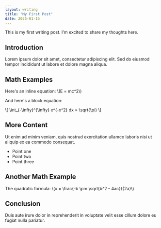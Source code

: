 ```yaml
---
layout: writing
title: "My First Post"
date: 2025-01-15
---
```


This is my first writing post. I'm excited to share my thoughts here.

## Introduction

Lorem ipsum dolor sit amet, consectetur adipiscing elit. Sed do eiusmod tempor incididunt ut labore et dolore magna aliqua.

## Math Examples

Here's an inline equation: \\(E = mc^2\\)

And here's a block equation:

\\[
\int_{-\infty}^{\infty} e^{-x^2} dx = \sqrt{\pi}
\\]

## More Content

Ut enim ad minim veniam, quis nostrud exercitation ullamco laboris nisi ut aliquip ex ea commodo consequat.

- Point one
- Point two
- Point three

## Another Math Example

The quadratic formula: \\(x = \frac{-b \pm \sqrt{b^2 - 4ac}}{2a}\\)

## Conclusion

Duis aute irure dolor in reprehenderit in voluptate velit esse cillum dolore eu fugiat nulla pariatur. 